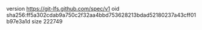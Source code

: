 version https://git-lfs.github.com/spec/v1
oid sha256:ff5a302cdab9a750c2f32aa4bbd753628213bdad52180237a43cff01b97e3a1d
size 222749
